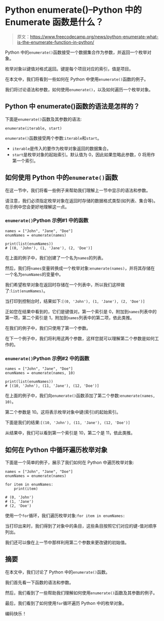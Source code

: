 # Python enumerate()–Python 中的 Enumerate 函数是什么？

> 原文：<https://www.freecodecamp.org/news/python-enumerate-what-is-the-enumerate-function-in-python/>

Python 中的`enumerate()`函数接受一个数据集合作为参数，并返回一个枚举对象。

枚举对象以键值对格式返回。键是每个项目对应的索引，值是项目。

在本文中，我们将看到一些如何在 Python 中使用`enumerate()`函数的例子。

我们将讨论语法和参数，如何使用`enumerate()`，以及如何遍历一个枚举对象。

## Python 中 enumerate()函数的语法是怎样的？

下面是`enumerate()`函数及其参数的语法:

```
enumerate(iterable, start)
```

`enumerate()`函数接受两个参数:`iterable`和`start`。

*   `iterable`是传入的要作为枚举对象返回的数据集合。
*   `start`是枚举对象的起始索引。默认值为 0，因此如果忽略此参数，0 将用作第一个索引。

## 如何使用 Python 中的`enumerate()`函数

在这一节中，我们将看一些例子来帮助我们理解上一节中显示的语法和参数。

请注意，我们必须指定枚举对象在返回时存储的数据格式类型(如列表、集合等)。在示例中您会更好地理解这一点。

### `enumerate()`Python 示例#1 中的函数

```
names = ["John", "Jane", "Doe"]
enumNames = enumerate(names)

print(list(enumNames))
# [(0, 'John'), (1, 'Jane'), (2, 'Doe')]
```

在上面的例子中，我们创建了一个名为`names`的列表。

然后，我们将`names`变量转换成一个枚举对象:`enumerate(names)`，并将其存储在一个名为`enumNames`的变量中。

我们希望枚举对象在返回时存储在一个列表中，所以我们这样做了:`list(enumNames)`。

当打印到控制台时，结果如下:`[(0, 'John'), (1, 'Jane'), (2, 'Doe')]`

正如您在结果中看到的，它们是键值对。第一个索引是 0，附加到`names`列表中的第一项，第二个索引是 1，附加到`names`列表中的第二项，依此类推。

在我们的例子中，我们只使用了第一个参数。

在下一个例子中，我们将利用这两个参数，这样您就可以理解第二个参数是如何工作的。

### `enumerate()`Python 示例#2 中的函数

```
names = ["John", "Jane", "Doe"]
enumNames = enumerate(names, 10)

print(list(enumNames))
# [(10, 'John'), (11, 'Jane'), (12, 'Doe')]
```

在上面的例子中，我们向`enumerate()`函数添加了第二个参数:`enumerate(names, 10)`。

第二个参数是 10。这将表示枚举对象中键(索引)的起始索引。

下面是我们的结果:`[(10, 'John'), (11, 'Jane'), (12, 'Doe')]`

从结果中，我们可以看到第一个索引是 10，第二个是 11，依此类推。

## 如何在 Python 中循环遍历枚举对象

下面是一个简单的例子，展示了我们如何在 Python 中遍历枚举对象:

```
names = ["John", "Jane", "Doe"]
enumNames = enumerate(names)

for item in enumNames:
    print(item)

# (0, 'John')
# (1, 'Jane')
# (2, 'Doe') 
```

使用一个`for`循环，我们遍历枚举对象:`for item in enumNames:`

当打印出来时，我们得到了对象中的条目，这些条目按照它们对应的键-值对顺序列出。

我们还可以像在上一节中那样利用第二个参数来更改键的初始值。

## 摘要

在本文中，我们讨论了 Python 中的`enumerate()`函数。

我们首先看一下函数的语法和参数。

然后，我们看到了一些帮助我们理解如何使用`enumerate()`函数及其参数的例子。

最后，我们看到了如何使用`for`循环遍历 Python 中的枚举对象。

编码快乐！